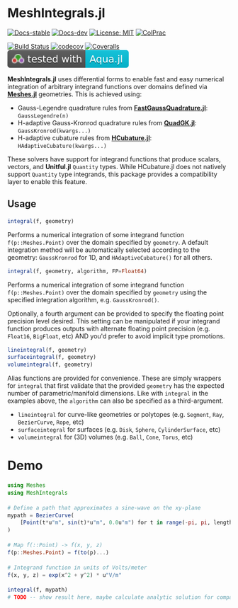 # MeshIntegrals.jl

[![Docs-stable](https://img.shields.io/badge/docs-stable-blue.svg)](https://mikeingold.github.io/MeshIntegrals.jl/stable/)
[![Docs-dev](https://img.shields.io/badge/docs-dev-blue.svg)](https://mikeingold.github.io/MeshIntegrals.jl/dev/)
[![License: MIT](https://img.shields.io/badge/License-MIT-success.svg)](https://opensource.org/licenses/MIT)
[![ColPrac](https://img.shields.io/badge/ColPrac-Contributor's%20Guide-blueviolet?style=flat-square)](https://github.com/SciML/ColPrac)

[![Build Status](https://github.com/mikeingold/MeshIntegrals.jl/actions/workflows/CI.yml/badge.svg?branch=main)](https://github.com/mikeingold/MeshIntegrals.jl/actions/workflows/CI.yml?query=branch%3Amain)
[![codecov](https://codecov.io/gh/mikeingold/MeshIntegrals.jl/graph/badge.svg)](https://codecov.io/gh/mikeingold/MeshIntegrals.jl)
[![Coveralls](https://coveralls.io/repos/github/mikeingold/MeshIntegrals.jl/badge.svg?branch=main)](https://coveralls.io/github/mikeingold/MeshIntegrals.jl?branch=main)
[![Aqua QA](https://raw.githubusercontent.com/JuliaTesting/Aqua.jl/master/badge.svg)](https://github.com/JuliaTesting/Aqua.jl)


**MeshIntegrals.jl** uses differential forms to enable fast and easy numerical integration of arbitrary integrand functions over domains defined via [**Meshes.jl**](https://github.com/JuliaGeometry/Meshes.jl) geometries. This is achieved using:
- Gauss-Legendre quadrature rules from [**FastGaussQuadrature.jl**](https://github.com/JuliaApproximation/FastGaussQuadrature.jl): `GaussLegendre(n)`
- H-adaptive Gauss-Kronrod quadrature rules from [**QuadGK.jl**](https://github.com/JuliaMath/QuadGK.jl): `GaussKronrod(kwargs...)`
- H-adaptive cubature rules from [**HCubature.jl**](https://github.com/JuliaMath/HCubature.jl): `HAdaptiveCubature(kwargs...)`

These solvers have support for integrand functions that produce scalars, vectors, and **Unitful.jl** `Quantity` types. While HCubature.jl does not natively support `Quantity` type integrands, this package provides a compatibility layer to enable this feature.

## Usage

```julia
integral(f, geometry)
```
Performs a numerical integration of some integrand function `f(p::Meshes.Point)` over the domain specified by `geometry`. A default integration method will be automatically selected according to the geometry: `GaussKronrod` for 1D, and `HAdaptiveCubature()` for all others.

```julia
integral(f, geometry, algorithm, FP=Float64)
```
Performs a numerical integration of some integrand function `f(p::Meshes.Point)` over the domain specified by `geometry` using the specified integration algorithm, e.g. `GaussKronrod()`.

Optionally, a fourth argument can be provided to specify the floating point precision level desired. This setting can be manipulated if your integrand function produces outputs with alternate floating point precision (e.g. `Float16`, `BigFloat`, etc) AND you'd prefer to avoid implicit type promotions.

```julia
lineintegral(f, geometry)
surfaceintegral(f, geometry)
volumeintegral(f, geometry)
```
Alias functions are provided for convenience. These are simply wrappers for `integral` that first validate that the provided `geometry` has the expected number of parametric/manifold dimensions. Like with `integral` in the examples above, the `algorithm` can also be specified as a third-argument.
- `lineintegral` for curve-like geometries or polytopes (e.g. `Segment`, `Ray`, `BezierCurve`, `Rope`, etc)
- `surfaceintegral` for surfaces (e.g. `Disk`, `Sphere`, `CylinderSurface`, etc)
- `volumeintegral` for (3D) volumes (e.g. `Ball`, `Cone`, `Torus`, etc)

# Demo

```julia
using Meshes
using MeshIntegrals

# Define a path that approximates a sine-wave on the xy-plane
mypath = BezierCurve(
    [Point(t*u"m", sin(t)*u"m", 0.0u"m") for t in range(-pi, pi, length=361)]
)

# Map f(::Point) -> f(x, y, z)
f(p::Meshes.Point) = f(to(p)...)

# Integrand function in units of Volts/meter
f(x, y, z) = exp(x^2 + y^2) * u"V/m"

integral(f, mypath)
# TODO -- show result here, maybe calculate analytic solution for comparison?
```
